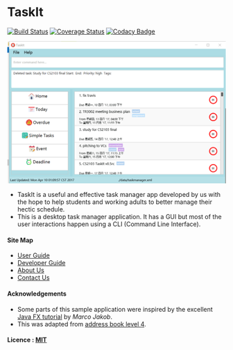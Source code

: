 # TaskIt

[![Build Status](https://travis-ci.org/CS2103JAN2017-T15-B4/main.svg?branch=master)](https://travis-ci.org/CS2103JAN2017-T15-B4/main)
[![Coverage Status](https://coveralls.io/repos/github/CS2103JAN2017-T15-B4/main/badge.svg?branch=master)](https://coveralls.io/github/CS2103JAN2017-T15-B4/main?branch=master)
[![Codacy Badge](https://api.codacy.com/project/badge/Grade/5a71bb34f16148cfbae7c43bf8067b78)](https://www.codacy.com/app/fanyiii/main?utm_source=github.com&amp;utm_medium=referral&amp;utm_content=CS2103JAN2017-T15-B4/main&amp;utm_campaign=Badge_Grade)

<img src="docs/images/Ui_demo.gif" width="600"><br>

* TaskIt is a useful and effective task manager app developed by us with the hope to help students and 
  working adults to better manage their hectic schedule.
* This is a desktop task manager application. It has a GUI but most of the user interactions happen using
  a CLI (Command Line Interface).

#### Site Map
* [User Guide](docs/UserGuide.md)
* [Developer Guide](docs/DeveloperGuide.md)
* [About Us](docs/AboutUs.md)
* [Contact Us](docs/ContactUs.md)

#### Acknowledgements

* Some parts of this sample application were inspired by the excellent
  [Java FX tutorial](http://code.makery.ch/library/javafx-8-tutorial/) by *Marco Jakob*.
* This was adapted from [address book level 4](https://github.com/nus-cs2103-AY1617S2/addressbook-level4/).

#### Licence : [MIT](LICENSE)
